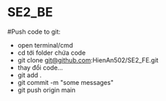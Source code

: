 # SE2_BE

#Push code to git:
- open terminal/cmd
- cd tới folder chứa code
- git clone git@github.com:HienAn502/SE2_FE.git
- thay đổi code...
- git add .
- git commit -m "some messages"
- git push origin main
